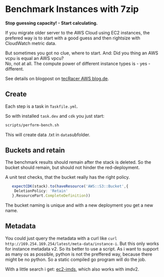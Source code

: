 # Benchmark Instances with 7zip

**Stop guessing capacity! - Start calculating.**

If you migrate older server to the AWS Cloud using EC2 instances, the prefered way is to start with a good guess and then rightsize with CloudWatch metric data.

But sometimes you got no clue, where to start. And: Did you thing an AWS vcpu is equal an AWS vpcu?  
No, not at all. The compute power of different instance types is - yes - different. 


See details on blogpost on [tecRacer AWS blog.de](www.aws-blog.de).

## Create

Each step is a task in `Taskfile.yml`.

So with installed `task.dev` and `cdk` you just start:

```bash
scripts/perform-bench.sh
```

This will create data <instancedid>.txt in `data`subfolder.


## Buckets and retain

The benchmark results should remain after the stack is deleted. So the bucket should remain, but should not hinder the red-deployment.

 A unit test checks, that the bucket really has the right policy.

```ts
   expectCDK(stack).to(haveResource('AWS::S3::Bucket',{
    DeletionPolicy: 'Retain'
   },ResourcePart.CompleteDefinition))
```

The bucket naming is unique and with a new deployment you get a new name.

## Metadata

You could just query the metadata with a curl like `curl http://169.254.169.254/latest/meta-data/instance-i`.
But this only works for instance metadata v2. So its better to use a script. As i want to support as many os as possible, python is not the preffered way, because there might be no python. So a static compiled go program will do the job.

With a little search i get: [ec2-imds](https://github.com/SWITCHCo/ec2-imds), which also works with imdv2.
